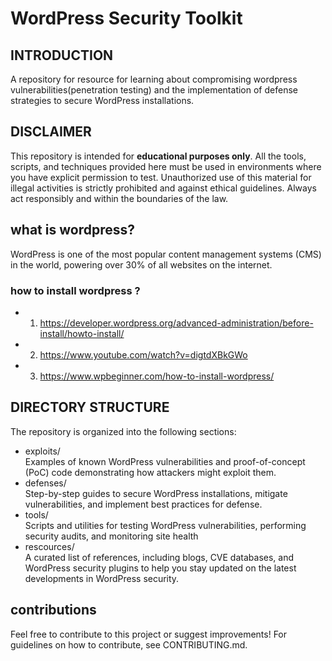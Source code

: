 # WordPress Security Toolkit
## INTRODUCTION
A repository for resource  for learning about compromising wordpress vulnerabilities(penetration testing) and the implementation of defense strategies to secure WordPress installations.

## DISCLAIMER
This repository is intended for **educational purposes only**. All the tools, scripts, and techniques provided here must be used in environments where you have explicit permission to test. Unauthorized use of this material for illegal activities is strictly prohibited and against ethical guidelines. Always act responsibly and within the boundaries of the law.


## what is wordpress?
WordPress is one of the most popular content management systems (CMS) in the world, powering over 30% of all websites on the internet.
### how to install wordpress ?
-  1. https://developer.wordpress.org/advanced-administration/before-install/howto-install/
- 2. https://www.youtube.com/watch?v=digtdXBkGWo
 - 3. https://www.wpbeginner.com/how-to-install-wordpress/

 

## DIRECTORY STRUCTURE
The repository is organized into the following sections:
- exploits/ <br/>
    Examples of known WordPress vulnerabilities and proof-of-concept (PoC) code demonstrating how attackers might exploit them.
- defenses/ <br/>
    Step-by-step guides to secure WordPress installations, mitigate vulnerabilities, and implement best practices for defense.
- tools/ <br/>
    Scripts and utilities for testing WordPress vulnerabilities, performing security audits, and monitoring site health
- rescources/ <br/>
    A curated list of references, including blogs, CVE databases, and WordPress security plugins to help you stay updated on the latest developments in WordPress security.


## contributions
Feel free to contribute to this project or suggest improvements! For guidelines on how to contribute, see CONTRIBUTING.md.